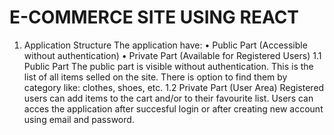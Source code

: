 # E-COMMERCE SITE USING REACT
1.	Application Structure
The application have:
•	Public Part (Accessible without authentication)
•	Private Part (Available for Registered Users)
1.1 Public Part
The public part is visible without authentication. This is the list of all items selled on the site. There is option to find them by category like: clothes, shoes, etc.
1.2 Private Part (User Area)
Registered users can add items to the cart and/or to their favourite list. Users can acces the application after succesful login or after creating new account using email and password.

